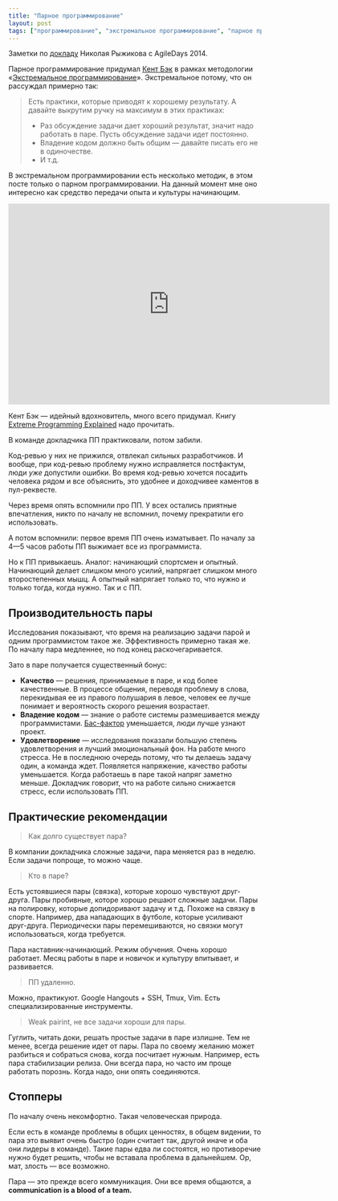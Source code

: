 ```yaml
---
title: "Парное программирование"
layout: post
tags: ["программирование", "экстремальное программирование", "парное программирование"]
---
```


Заметки по [докладу](http://msk14.agiledays.ru/members/profile/412/#report-112) Николая Рыжикова с AgileDays 2014.

Парное программирование придумал [Кент Бэк](https://ru.wikipedia.org/wiki/Бек,_Кент) в рамках методологии «[Экстремальное программирование](https://ru.wikipedia.org/wiki/Экстремальное_программирование)». Экстремальное потому, что он рассуждал примерно так:

> Есть практики, которые приводят к хорошему результату. А давайте выкрутим ручку на максимум в этих практиках:
> 
> - Раз обсуждение задачи дает хороший результат, значит надо работать в паре. Пусть обсуждение задачи идет постоянно.
> - Владение кодом должно быть общим — давайте писать его не в одиночестве.
> - И т.д.

В экстремальном программировании есть несколько методик, в этом посте только о парном программировании. На данный момент мне оно интересно как средство передачи опыта и культуры начинающим.

<!--more-->

<iframe src="https://player.vimeo.com/video/90645464?byline=0&portrait=0" width="640" height="400" frameborder="0" webkitallowfullscreen mozallowfullscreen allowfullscreen></iframe>

Кент Бэк — идейный вдохновитель, много всего придумал. Книгу [Extreme Programming Explained](https://www.ozon.ru/context/detail/id/3668767/) надо прочитать.

В команде докладчика ПП практиковали, потом забили.

Код-ревью у них не прижился, отвлекал сильных разработчиков. И вообще, при код-ревью проблему нужно исправляется постфактум, люди _уже_ допустили ошибки. Во время код-ревью хочется посадить человека рядом и все объяснить, это удобнее и доходчивее каментов в пул-реквесте.

Через время опять вспомнили про ПП. У всех остались приятные впечатления, никто по началу не вспомнил, почему прекратили его использовать.

А потом вспомнили: первое время ПП очень изматывает. По началу за 4—5 часов работы ПП выжимает все из программиста.

Но к ПП привыкаешь. Аналог: начинающий спортсмен и опытный. Начинающий делает слишком много усилий, напрягает слишком много второстепенных мышц. А опытный напрягает только то, что нужно и только тогда, когда нужно. Так и с ПП.

## Производительность пары
Исследования показывают, что время на реализацию задачи парой и одним программистом такое же. Эффективность примерно такая же. По началу пара медленнее, но под конец раскочегаривается.

Зато в паре получается существенный бонус:

- **Качество** — решения, принимаемые в паре, и код более качественные. В процессе общения, переводя проблему в слова, перекидывая ее из правого полушария в левое, человек ее лучше понимает и вероятность скорого решения возрастает.
- **Владение кодом** — знание о работе системы размешивается между программистами. [Бас-фактор](https://ru.wikipedia.org/wiki/Фактор_автобуса) уменьшается, люди лучше узнают проект.
- **Удовлетворение** — исследования показали большую степень удовлетворения и лучший эмоциональный фон. На работе много стресса. Не в последнюю очередь потому, что ты делаешь задачу один, а команда ждет. Появляется напряжение, качество работы уменьшается. Когда работаешь в паре такой напряг заметно меньше. Докладчик говорит, что на работе сильно снижается стресс, если использовать ПП.

## Практические рекомендации
> Как долго существует пара?

В компании докладчика сложные задачи, пара меняется раз в неделю. Если задачи попроще, то можно чаще.

> Кто в паре?

Есть устоявшиеся пары (связка), которые хорошо чувствуют друг-друга. Пары пробивные, которе хорошо решают сложные задачи. Пары на полировку, которые допидоривают задачу и т.д. Похоже на связку в спорте. Например, два нападающих в футболе, которые усиливают друг-друга. Периодически пары перемешиваются, но связки могут использоваться, когда требуется.

Пара наставник-начинающий. Режим обучения. Очень хорошо работает. Месяц работы в паре и новичок и культуру впитывает, и развивается.

> ПП удаленно.

Можно, практикуют. Google Hangouts + SSH, Tmux, Vim. Есть специализированные инструменты.

> Weak pairint, не все задачи хороши для пары.

Гуглить, читать доки, решать простые задачи в паре излишне. Тем не менее, всегда решение идет от пары. Пара по своему желанию может разбиться и собраться снова, когда посчитает нужным. Например, есть пара стабилизации релиза. Они всегда пара, но часто им проще работать порознь. Когда надо, они опять соединяются.

## Стопперы
По началу очень некомфортно. Такая человеческая природа.

Если есть в команде проблемы в общих ценностях, в общем видении, то пара это выявит очень быстро (один считает так, другой иначе и оба они лидеры в команде). Такие пары едва ли состоятся, но противоречие нужно будет решить, чтобы не вставала проблема в дальнейшем. Ор, мат, злость — все возможно.

Пара — это прежде всего коммуникация. Они все время общаются, а **communication is a blood of a team.**


